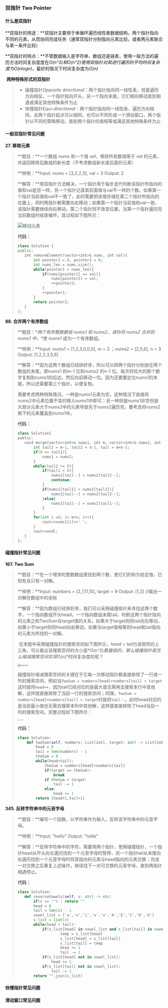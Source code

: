### 双指针 Two Pointer

#### 什么是双指针

​	**双指针的用途：**双指针主要用于单循环遍历线性表数据结构，两个指针指向不同的元素，从而协同完成任务（通常双指针分别指向元素比较，或者两元素联合与某一条件比较）

​	**双指针的特点：**不管数据输入是字符串、数组还是链表，使用一般方法的遍历方法时间复杂度度在*O(n^3)*和*O(n^2)*使用双指针对其进行遍历的平均时间复杂度为*O(nlogn)*，最好的情况下时间复杂度为*O(n)*

​	**两种特殊形式的双指针**

> * 碰撞指针*Opposite directional*：两个指针指向同一线性表，但是遍历方向相反，一个指针指向开头，另一个指向末尾，它们相向移动直到相遇或满足其他特殊条件为止
> * 快慢指针*Equi-directional*：两个指针指向同一线性表，遍历方向相同，且两个指针起点可以相同，也可以不同形成一个滑动窗口，两个指针以不同的策略移动，直到两个指针的值相等或满足其他特殊条件为止

#### 一般双指针常见问题

**27. 移除元素**

>**题目：**一个数组 *nums* 和一个值 *val*，移除所有数值等于 *val* 的元素，并返回移除后数组的新长度（不考虑数组新长度后面的元素）
>
>**样例：**Input:  nums = [3,2,2,3], val = 3     Output: 2
>
>**解答：**用双指针方法解决，一个指针用于每步迭代判断该指针所指向的值和val是否一样，另一个指针记录其前面值与val不一样的个数。如果第一个指针当前值和val不一致了，此时需要把该值存储在第二个指针所指向的位置上，同时两指针都需要向右移动；如果第一个指针当前值和val一致，该指针需要继续向右移动，第二个指针则不改变位置，当第一个指针遍历完当前数组时结束循环。其过程如下图所示：
>
><img src="D:\01BasicLearning\02DataStructure\TwoPointer\移动元素.gif" alt="移动元素" style="zoom:100%;" />
>
>**代码：**
>
>```python
>class Solution {
>public:
>    int removeElement(vector<int>& nums, int val){
>        int pointer1 = 0, pointer2 = 0;
>        int nums_len = nums.size();
>        while(pointer1 < nums_len){
>            if(nums[pointer1] == val){
>                nums[pointer2] = val;
>                ++pointer2;
>            }
>            ++pointer1;
>        }
>        return pointer2;
>    }
>};
>```

**88. 合并两个有序数组**

>**题目：**两个有序整数数组 *nums1* 和 *nums2*，请你将 *nums2* 合并到 *nums1* 中*，*使 *nums1* 成为一个有序数组。
>
>**样例：**Input: nums1 = [1,2,3,0,0,0], m = 3 ；nums2 = [2,5,6], n = 3    Output: [1,2,2,3,5,6]
>
>**解答：**因为这两个数组已经排好序，所以可以把两个指针分别放在两个数组的末尾，即nums1 的m-1 位和nums2 的n-1 位。每次将较大的那个数字复制到nums1的后边，然后向前移动一位。因为还要要定位nums1的末尾，所以还需要第三个指针，以便复制。
>
>需要考虑两种特殊情况，一种是nums1元素为空，这种情况下直接将nums2中元素位置不变的移入nums1中即可；另一种则是nums1非空但是大部分元素大于nums2中的元素导致先于nums2遍历完，要考虑将nums2剩下的元素覆盖到nums1中。
>
>**代码：**
>
>```python
>class Solution{
>public:
>    void merge(vector<int>& nums1, int m, vector<int>& nums2, int n){
>        int tail1 = m-1, tail2 = n-1, tail = m+n-1;
>        if(0 == tail1){
>            nums1 = nums2;
>        }
>        while(tail2 >= 0){
>            if(tail1 < 0){
>                nums1[tail--] = nums2[tail2--];
>                continue;
>            }
>            if(nums1[tail1] < nums2[tail2]){
>                nums1[tail--] = nums2[tail2--];
>            }else{
>                nums1[tail--] = nums1[tail1--];
>            }
>        }
>        for(int i =0; i< m+n; i++){
>            cout<<nums1[i]<<' ';
>        }
>        cout<<endl;
>    }
>};
>```

#### 碰撞指针常见问题

**167. Two Sum**

> **题目：**在一个增序的整数数组里找到两个数，使它们的和为给定值，已知有且只有一对解。
>
> **样例：**Input: numbers = [2,7,11,15], target = 9     Output: [1,2]  //输出一对解在数组中的坐标
>
> **解答：**因为数组已经排好序，我们可以采用碰撞指针来寻找这两个数字，一个指向数组开头head，一个指向数组末尾tail。判断这两个指针指向的元素之和TwoSum与target值的关系，如果大于target则将tail向左移动，如果小于target则将head向右移动，如果与target值相等则head和tail指向的元素为所找的一对解。
>
> ​	在本题中采用碰撞指针的搜索空间如下图所示，*head < tail*为该矩阵的上三角，可以看出该搜索空间的大小是*O(n^2)*数量级的，那么碰撞指针是怎么缩减搜索空间实现*O(n)*时间复杂度的呢？
>
> <img src="D:\01BasicLearning\02DataStructure\TwoPointer\twosum.png" alt="twosum" style="zoom:50%;" />
>
> ​	碰撞指针缩减搜索空间的关键在于它每一次移动指针都直接排除了一行或一列的搜索空间，例如当`TwoSum = numbers[head]+numbers[tail] < target`这时就将`head++`，因为tail已经对应的是最大值无需再去搜索本行中其他解，这样就直接排除了当前一行的搜索空间；同理，`TwoSum = numbers[head]+numbers[tail] > target`时就将`tail--`，此时head对应的是当前最小值也无需去搜索本列中其他解，这样就直接排除了head当前一列的搜索空间。完整过程如下图所示：
>
> <img src="D:\01BasicLearning\02DataStructure\TwoPointer\TwoSum.gif" alt="TwoSum" style="zoom: 25%;" />
>
> **代码：**
>
> ```python
> class Solution:
>     def twoSum(self, numbers: List[int], target: int) -> List[int]:
>         head = 0
>         tail = len(numbers) - 1
>         theSum = 0
>         while(head<tail):
>             theSum = numbers[head]+numbers[tail]
>             if(target == theSum):
>                 break
>             if theSum > target:
>                 tail -= 1
>             else:
>                 head += 1
>         return [head+1,tail+1]
> ```

**345. 反转字符串中的元音字母**

>**题目：**编写一个函数，以字符串作为输入，反转该字符串中的元音字母。
>
>**样例：**Input: "hello"    Output: "holle" 
>
>**解答：**反转字符串中的字符，需要用两个指针，使用碰撞指针，一个指针head从开头向左遍历找到一个元音字母时暂停，另一个指针tail从末尾向右遍历找到一个元音字母时将其指向的元素与head指向的元素交换；完成一对交换之后重复上述操作，继续找下一对可交换的元音字母，直到两指针相遇停止。
>
>**代码：**
>
>```python
>class Solution:
>    def reverseVowels(self, s: str) -> str:
>        if(s == "") : return ""
>        head = 0
>        tail = len(s) - 1
>        vowel_list = ['a','e','i','o','u','A','E','I','O','U']
>        s_list = list(s)
>        while(head < tail):
>            if(s_list[head] in vowel_list and s_list[tail] in vowel_list):
>                    temp = s_list[head]
>                    s_list[head] = s_list[tail]
>                    s_list[tail] = temp
>                    head += 1
>                    tail -= 1
>            if(s_list[head] not in vowel_list):
>                head += 1
>            if(s_list[tail] not in vowel_list):
>                tail -= 1
>        return "".join(s_list)
>```



#### 快慢指针常见问题



#### 滑动窗口常见问题


